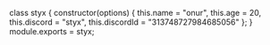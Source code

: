 class styx {
constructor(options) {
this.name = "onur",
this.age = 20,
this.discord = "styx",
this.discordId = "313748727984685056"
  };
}
module.exports = styx;
